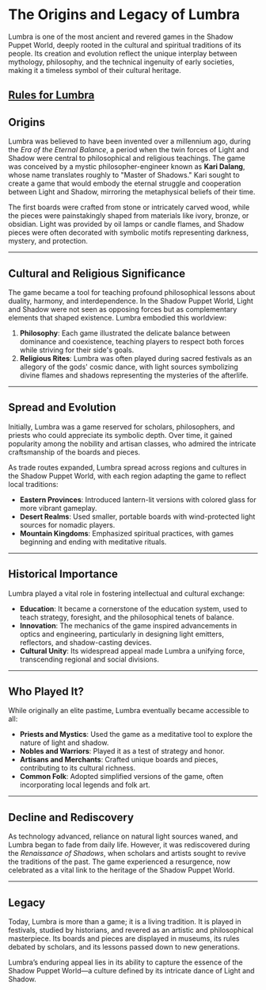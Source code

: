 # The Origins and Legacy of Lumbra

Lumbra is one of the most ancient and revered games in the Shadow Puppet World, deeply rooted in the cultural and spiritual traditions of its people. Its creation and evolution reflect the unique interplay between mythology, philosophy, and the technical ingenuity of early societies, making it a timeless symbol of their cultural heritage.

[Rules for Lumbra](https://github.com/CHI-CityTech/Blended-Shadow-Puppet/blob/main/CLane/Lumbra/rules/ancient-rules.md)
---


## Origins

Lumbra was believed to have been invented over a millennium ago, during the *Era of the Eternal Balance*, a period when the twin forces of Light and Shadow were central to philosophical and religious teachings. The game was conceived by a mystic philosopher-engineer known as **Kari Dalang**, whose name translates roughly to "Master of Shadows." Kari sought to create a game that would embody the eternal struggle and cooperation between Light and Shadow, mirroring the metaphysical beliefs of their time.

The first boards were crafted from stone or intricately carved wood, while the pieces were painstakingly shaped from materials like ivory, bronze, or obsidian. Light was provided by oil lamps or candle flames, and Shadow pieces were often decorated with symbolic motifs representing darkness, mystery, and protection.

---

## Cultural and Religious Significance

The game became a tool for teaching profound philosophical lessons about duality, harmony, and interdependence. In the Shadow Puppet World, Light and Shadow were not seen as opposing forces but as complementary elements that shaped existence. Lumbra embodied this worldview:

1. **Philosophy**: Each game illustrated the delicate balance between dominance and coexistence, teaching players to respect both forces while striving for their side's goals.
2. **Religious Rites**: Lumbra was often played during sacred festivals as an allegory of the gods' cosmic dance, with light sources symbolizing divine flames and shadows representing the mysteries of the afterlife.

---

## Spread and Evolution

Initially, Lumbra was a game reserved for scholars, philosophers, and priests who could appreciate its symbolic depth. Over time, it gained popularity among the nobility and artisan classes, who admired the intricate craftsmanship of the boards and pieces.

As trade routes expanded, Lumbra spread across regions and cultures in the Shadow Puppet World, with each region adapting the game to reflect local traditions:
- **Eastern Provinces**: Introduced lantern-lit versions with colored glass for more vibrant gameplay.
- **Desert Realms**: Used smaller, portable boards with wind-protected light sources for nomadic players.
- **Mountain Kingdoms**: Emphasized spiritual practices, with games beginning and ending with meditative rituals.

---

## Historical Importance

Lumbra played a vital role in fostering intellectual and cultural exchange:
- **Education**: It became a cornerstone of the education system, used to teach strategy, foresight, and the philosophical tenets of balance.
- **Innovation**: The mechanics of the game inspired advancements in optics and engineering, particularly in designing light emitters, reflectors, and shadow-casting devices.
- **Cultural Unity**: Its widespread appeal made Lumbra a unifying force, transcending regional and social divisions.

---

## Who Played It?

While originally an elite pastime, Lumbra eventually became accessible to all:
- **Priests and Mystics**: Used the game as a meditative tool to explore the nature of light and shadow.
- **Nobles and Warriors**: Played it as a test of strategy and honor.
- **Artisans and Merchants**: Crafted unique boards and pieces, contributing to its cultural richness.
- **Common Folk**: Adopted simplified versions of the game, often incorporating local legends and folk art.

---

## Decline and Rediscovery

As technology advanced, reliance on natural light sources waned, and Lumbra began to fade from daily life. However, it was rediscovered during the *Renaissance of Shadows*, when scholars and artists sought to revive the traditions of the past. The game experienced a resurgence, now celebrated as a vital link to the heritage of the Shadow Puppet World.

---

## Legacy

Today, Lumbra is more than a game; it is a living tradition. It is played in festivals, studied by historians, and revered as an artistic and philosophical masterpiece. Its boards and pieces are displayed in museums, its rules debated by scholars, and its lessons passed down to new generations.

Lumbra’s enduring appeal lies in its ability to capture the essence of the Shadow Puppet World—a culture defined by its intricate dance of Light and Shadow.
